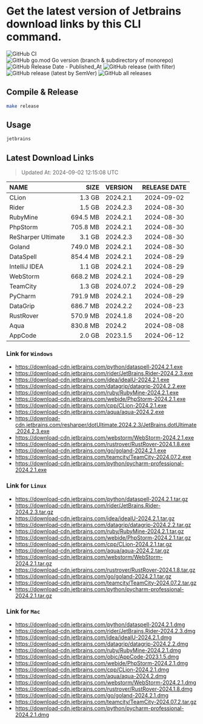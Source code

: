 # Get the latest version of Jetbrains download links by this CLI command.

![GitHub CI](https://github.com/designinlife/jetbrains/actions/workflows/ci.yml/badge.svg)
![GitHub go.mod Go version (branch & subdirectory of monorepo)](https://img.shields.io/github/go-mod/go-version/designinlife/jetbrains/master)
![GitHub Release Date - Published_At](https://img.shields.io/github/release-date/designinlife/jetbrains)
![GitHub release (with filter)](https://img.shields.io/github/v/release/designinlife/jetbrains)
![GitHub release (latest by SemVer)](https://img.shields.io/github/downloads/designinlife/jetbrains/v1.1.10/total)
![GitHub all releases](https://img.shields.io/github/downloads/designinlife/jetbrains/total)

## Compile & Release

```bash
make release
```

## Usage

```bash
jetbrains
```

## Latest Download Links

> Updated At: 2024-09-02 12:15:08 UTC

| NAME | SIZE | VERSION | RELEASE DATE |
| :-- | --: | :-- | :--: |
| CLion | 1.3 GB | 2024.2.1 | 2024-09-02 |
| Rider | 1.5 GB | 2024.2.3 | 2024-08-30 |
| RubyMine | 694.5 MB | 2024.2.1 | 2024-08-30 |
| PhpStorm | 705.8 MB | 2024.2.1 | 2024-08-30 |
| ReSharper Ultimate | 3.1 GB | 2024.2.3 | 2024-08-30 |
| Goland | 749.0 MB | 2024.2.1 | 2024-08-30 |
| DataSpell | 854.4 MB | 2024.2.1 | 2024-08-29 |
| IntelliJ IDEA | 1.1 GB | 2024.2.1 | 2024-08-29 |
| WebStorm | 668.2 MB | 2024.2.1 | 2024-08-29 |
| TeamCity | 1.3 GB | 2024.07.2 | 2024-08-29 |
| PyCharm | 791.9 MB | 2024.2.1 | 2024-08-29 |
| DataGrip | 686.7 MB | 2024.2.2 | 2024-08-23 |
| RustRover | 570.9 MB | 2024.1.8 | 2024-08-20 |
| Aqua | 830.8 MB | 2024.2 | 2024-08-08 |
| AppCode | 2.0 GB | 2023.1.5 | 2024-06-12 |

### Link for `Windows`

* <https://download-cdn.jetbrains.com/python/dataspell-2024.2.1.exe>
* <https://download-cdn.jetbrains.com/rider/JetBrains.Rider-2024.2.3.exe>
* <https://download-cdn.jetbrains.com/idea/ideaIU-2024.2.1.exe>
* <https://download-cdn.jetbrains.com/datagrip/datagrip-2024.2.2.exe>
* <https://download-cdn.jetbrains.com/ruby/RubyMine-2024.2.1.exe>
* <https://download-cdn.jetbrains.com/webide/PhpStorm-2024.2.1.exe>
* <https://download-cdn.jetbrains.com/cpp/CLion-2024.2.1.exe>
* <https://download-cdn.jetbrains.com/aqua/aqua-2024.2.exe>
* <https://download-cdn.jetbrains.com/resharper/dotUltimate.2024.2.3/JetBrains.dotUltimate.2024.2.3.exe>
* <https://download-cdn.jetbrains.com/webstorm/WebStorm-2024.2.1.exe>
* <https://download-cdn.jetbrains.com/rustrover/RustRover-2024.1.8.exe>
* <https://download-cdn.jetbrains.com/go/goland-2024.2.1.exe>
* <https://download-cdn.jetbrains.com/teamcity/TeamCity-2024.07.2.exe>
* <https://download-cdn.jetbrains.com/python/pycharm-professional-2024.2.1.exe>

### Link for `Linux`

* <https://download-cdn.jetbrains.com/python/dataspell-2024.2.1.tar.gz>
* <https://download-cdn.jetbrains.com/rider/JetBrains.Rider-2024.2.3.tar.gz>
* <https://download-cdn.jetbrains.com/idea/ideaIU-2024.2.1.tar.gz>
* <https://download-cdn.jetbrains.com/datagrip/datagrip-2024.2.2.tar.gz>
* <https://download-cdn.jetbrains.com/ruby/RubyMine-2024.2.1.tar.gz>
* <https://download-cdn.jetbrains.com/webide/PhpStorm-2024.2.1.tar.gz>
* <https://download-cdn.jetbrains.com/cpp/CLion-2024.2.1.tar.gz>
* <https://download-cdn.jetbrains.com/aqua/aqua-2024.2.tar.gz>
* <https://download-cdn.jetbrains.com/webstorm/WebStorm-2024.2.1.tar.gz>
* <https://download-cdn.jetbrains.com/rustrover/RustRover-2024.1.8.tar.gz>
* <https://download-cdn.jetbrains.com/go/goland-2024.2.1.tar.gz>
* <https://download-cdn.jetbrains.com/teamcity/TeamCity-2024.07.2.tar.gz>
* <https://download-cdn.jetbrains.com/python/pycharm-professional-2024.2.1.tar.gz>

### Link for `Mac`

* <https://download-cdn.jetbrains.com/python/dataspell-2024.2.1.dmg>
* <https://download-cdn.jetbrains.com/rider/JetBrains.Rider-2024.2.3.dmg>
* <https://download-cdn.jetbrains.com/idea/ideaIU-2024.2.1.dmg>
* <https://download-cdn.jetbrains.com/datagrip/datagrip-2024.2.2.dmg>
* <https://download-cdn.jetbrains.com/ruby/RubyMine-2024.2.1.dmg>
* <https://download-cdn.jetbrains.com/objc/AppCode-2023.1.5.dmg>
* <https://download-cdn.jetbrains.com/webide/PhpStorm-2024.2.1.dmg>
* <https://download-cdn.jetbrains.com/cpp/CLion-2024.2.1.dmg>
* <https://download-cdn.jetbrains.com/aqua/aqua-2024.2.dmg>
* <https://download-cdn.jetbrains.com/webstorm/WebStorm-2024.2.1.dmg>
* <https://download-cdn.jetbrains.com/rustrover/RustRover-2024.1.8.dmg>
* <https://download-cdn.jetbrains.com/go/goland-2024.2.1.dmg>
* <https://download-cdn.jetbrains.com/teamcity/TeamCity-2024.07.2.tar.gz>
* <https://download-cdn.jetbrains.com/python/pycharm-professional-2024.2.1.dmg>
